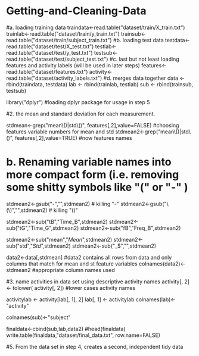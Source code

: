 # Getting-and-Cleaning-Data

  #a. loading training data
traindata<-read.table("dataset/train/X_train.txt")
trainlab<-read.table("dataset/train/y_train.txt")
trainsub<-read.table("dataset/train/subject_train.txt")
  #b. loading test data
testdata<-read.table("dataset/test/X_test.txt")
testlab<-read.table("dataset/test/y_test.txt")
testsub<-read.table("dataset/test/subject_test.txt")
  #c. last but not least loading features and activity labels (will be used in later steps)
features<-read.table("dataset/features.txt")
activity<-read.table("dataset/activity_labels.txt")
  #d. merges data together
data <- rbind(traindata, testdata)
lab <- rbind(trainlab, testlab)
sub <- rbind(trainsub, testsub)


library("dplyr") #loading dplyr package for usage in step 5
  

#2. the mean and standard deviation for each measurement. 

stdmean<-grep("mean\\()|std\\()", features[,2],value=FALSE) #choosing features variable numbers for mean and std
stdmean2<-grep("mean\\()|std\\()", features[,2],value=TRUE) #now features names
  # b. Renaming variable names into more compact form (i.e. removing some shitty symbols like "(" or "-" ) 
stdmean2<-gsub("-","",stdmean2) # killing "-"
stdmean2<-gsub("\\(\\)","",stdmean2) # killing "()"

stdmean2<-sub("tB","Time_B",stdmean2)
stdmean2<-sub("tG","Time_G",stdmean2)
stdmean2<-sub("fB","Freq_B",stdmean2)

stdmean2<-sub("mean","_Mean_",stdmean2)
stdmean2<-sub("std","_Std_",stdmean2)
stdmean2<-sub("_$","",stdmean2)


  
data2<-data[,stdmean] #data2 contains all rows from data and only columns that match for mean and st feature variables
colnames(data2)<-stdmean2 #appropriate column names used


  #3. name activities in data set using descriptive activity names
activity[, 2] <- tolower( activity[, 2]) #lower cases activity names

activitylab <- activity[lab[, 1], 2]
lab[, 1] <- activitylab
colnames(lab)<-"activity"

colnames(sub)<-"subject"

finaldata<-cbind(sub,lab,data2)
  #head(finaldata)
write.table(finaldata,"dataset/final_data.txt", row.name=FALSE)

  #5. From the data set in step 4, creates a second, independent tidy data
